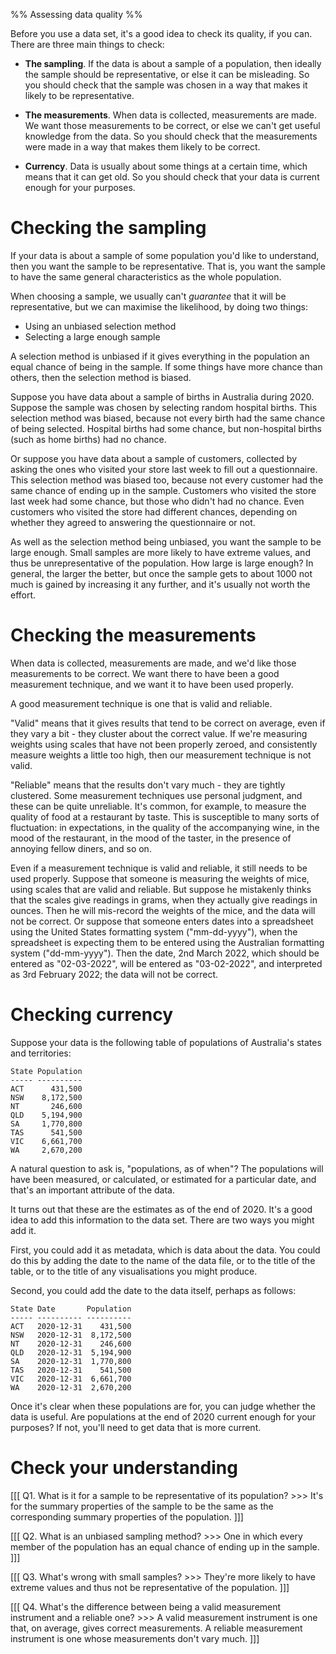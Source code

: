 %% Assessing data quality %%

Before you use a data set, it's a good idea to check its quality, if you can. There are three main things to check:

- **The sampling**. If the data is about a sample of a population, then ideally the sample should be representative, or else it can be misleading. So you should check that the sample was chosen in a way that makes it likely to be representative.

- **The measurements**. When data is collected, measurements are made. We want those measurements to be correct, or else we can't get useful knowledge from the data. So you should check that the measurements were made in a way that makes them likely to be correct.

- **Currency**. Data is usually about some things at a certain time, which means that it can get old. So you should check that your data is current enough for your purposes.

# Checking the sampling

If your data is about a sample of some population you'd like to understand, then you want the sample to be representative. That is, you want the sample to have the same general characteristics as the whole population.

When choosing a sample, we usually can't *guarantee* that it will be representative, but we can maximise the likelihood, by doing two things:  

- Using an unbiased selection method
- Selecting a large enough sample

A selection method is unbiased if it gives everything in the population an equal chance of being in the sample. If some things have more chance than others, then the selection method is biased.

Suppose you have data about a sample of births in Australia during 2020. Suppose the sample was chosen by selecting random hospital births. This selection method was biased, because not every birth had the same chance of being selected. Hospital births had some chance, but non-hospital births (such as home births) had no chance.

Or suppose you have data about a sample of customers, collected by asking the ones who visited your store last week to fill out a questionnaire. This selection method was biased too, because not every customer had the same chance of ending up in the sample. Customers who visited the store last week had some chance, but those who didn't had no chance. Even customers who visited the store had different chances, depending on whether they agreed to answering the questionnaire or not. 

As well as the selection method being unbiased, you want the sample to be large enough. Small samples are more likely to have extreme values, and thus be unrepresentative of the population. How large is large enough? In general, the larger the better, but once the sample gets to about 1000 not much is gained by increasing it any further, and it's usually not worth the effort.

# Checking the measurements

When data is collected, measurements are made, and we'd like those measurements to be correct. We want there to have been a good measurement technique, and we want it to have been used properly. 

A good measurement technique is one that is valid and reliable.

"Valid" means that it gives results that tend to be correct on average, even if they vary a bit - they cluster about the correct value. If we're measuring weights using scales that have not been properly zeroed, and consistently measure weights a little too high, then our measurement technique is not valid.

"Reliable" means that the results don't vary much - they are tightly clustered. Some measurement techniques use personal judgment, and these can be quite unreliable. It's common, for example, to measure the quality of food at a restaurant by taste. This is susceptible to many sorts of fluctuation: in expectations, in the quality of the accompanying wine, in the mood of the restaurant, in the mood of the taster, in the presence of annoying fellow diners, and so on.

Even if a measurement technique is valid and reliable, it still needs to be used properly. Suppose that someone is measuring the weights of mice, using scales that are valid and reliable. But suppose he mistakenly thinks that the scales give readings in grams, when they actually give readings in ounces. Then he will mis-record the weights of the mice, and the data will not be correct. Or suppose that someone enters dates into a spreadsheet using the United States formatting system ("mm-dd-yyyy"), when the spreadsheet is expecting them to be entered using the Australian formatting system ("dd-mm-yyyy"). Then the date, 2nd March 2022, which should be entered as "02-03-2022", will be entered as "03-02-2022", and interpreted as 3rd February 2022; the data will not be correct.

# Checking currency

Suppose your data is the following table of populations of Australia's states and territories:

```
State Population
----- ----------
ACT      431,500
NSW    8,172,500
NT       246,600
QLD    5,194,900
SA     1,770,800
TAS      541,500
VIC    6,661,700
WA     2,670,200
```

A natural question to ask is, "populations, as of when"? The populations will have been measured, or calculated, or estimated for a particular date, and that's an important attribute of the data.

It turns out that these are the estimates as of the end of 2020. It's a good idea to add this information to the data set. There are two ways you might add it.

First, you could add it as metadata, which is data about the data. You could do this by adding the date to the name of the data file, or to the title of the table, or to the title of any visualisations you might produce.

Second, you could add the date to the data itself, perhaps as follows:

```
State Date       Population
----- ---------- ----------
ACT   2020-12-31    431,500
NSW   2020-12-31  8,172,500
NT    2020-12-31    246,600
QLD   2020-12-31  5,194,900
SA    2020-12-31  1,770,800
TAS   2020-12-31    541,500
VIC   2020-12-31  6,661,700
WA    2020-12-31  2,670,200
```

Once it's clear when these populations are for, you can judge whether the data is useful. Are populations at the end of 2020 current enough for your purposes? If not, you'll need to get data that is more current.

# Check your understanding

[[[ Q1. What is it for a sample to be representative of its population? >>>
It's for the summary properties of the sample to be the same as the corresponding summary properties of the population.
]]]

[[[ Q2. What is an unbiased sampling method? >>>
One in which every member of the population has an equal chance of ending up in the sample.
]]]

[[[ Q3. What's wrong with small samples? >>>
They're more likely to have extreme values and thus not be representative of the population.
]]]

[[[ Q4. What's the difference between being a valid measurement instrument and a reliable one? >>>
A valid measurement instrument is one that, on average, gives correct measurements. A reliable measurement instrument is one whose measurements don't vary much. 
]]]